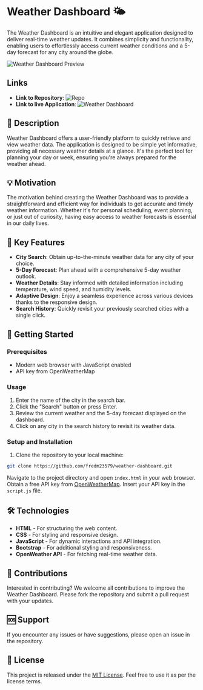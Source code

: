 # Weather Dashboard 🌤️

The Weather Dashboard is an intuitive and elegant application designed to deliver real-time weather updates. It combines simplicity and functionality, enabling users to effortlessly access current weather conditions and a 5-day forecast for any city around the globe.

![Weather Dashboard Preview](path/to/screenshot.png) <!-- Replace with the path to your app screenshot -->

## Links

- **Link to Repository**: ![Repo](https://github.com/fredm23579/weather-dashboard/)
- **Link to live Application**: ![Weather Dashboard](https://fredm23579.github.io/weather-dashboard/)


## 📝 Description

Weather Dashboard offers a user-friendly platform to quickly retrieve and view weather data. The application is designed to be simple yet informative, providing all necessary weather details at a glance. It's the perfect tool for planning your day or week, ensuring you're always prepared for the weather ahead.

## 💡 Motivation

The motivation behind creating the Weather Dashboard was to provide a straightforward and efficient way for individuals to get accurate and timely weather information. Whether it's for personal scheduling, event planning, or just out of curiosity, having easy access to weather forecasts is essential in our daily lives.

## 🔑 Key Features

- **City Search**: Obtain up-to-the-minute weather data for any city of your choice.
- **5-Day Forecast**: Plan ahead with a comprehensive 5-day weather outlook.
- **Weather Details**: Stay informed with detailed information including temperature, wind speed, and humidity levels.
- **Adaptive Design**: Enjoy a seamless experience across various devices thanks to the responsive design.
- **Search History**: Quickly revisit your previously searched cities with a single click.

## 🚀 Getting Started

### Prerequisites

- Modern web browser with JavaScript enabled
- API key from OpenWeatherMap

### Usage

1. Enter the name of the city in the search bar.
2. Click the "Search" button or press Enter.
3. Review the current weather and the 5-day forecast displayed on the dashboard.
4. Click on any city in the search history to revisit its weather data.

### Setup and Installation

1. Clone the repository to your local machine:
```bash
git clone https://github.com/fredm23579/weather-dashboard.git
```
Navigate to the project directory and open `index.html` in your web browser.
Obtain a free API key from [OpenWeatherMap](https://openweathermap.org/api).
Insert your API key in the `script.js` file.

## 🛠 Technologies

- **HTML** - For structuring the web content.
- **CSS** - For styling and responsive design.
- **JavaScript** - For dynamic interactions and API integration.
- **Bootstrap** - For additional styling and responsiveness.
- **OpenWeather API** - For fetching real-time weather data.

## 🤝 Contributions

Interested in contributing? We welcome all contributions to improve the Weather Dashboard. Please fork the repository and submit a pull request with your updates.

## 🆘 Support

If you encounter any issues or have suggestions, please open an issue in the repository.

## 📜 License

This project is released under the [MIT License](LICENSE). Feel free to use it as per the license terms.
